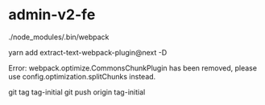 # admin-v2-fe

./node_modules/.bin/webpack 

yarn add extract-text-webpack-plugin@next -D

Error: webpack.optimize.CommonsChunkPlugin has been removed, please use config.optimization.splitChunks instead.

git tag tag-initial
git push origin tag-initial